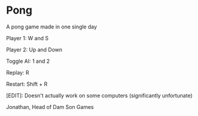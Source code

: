# Pong
A pong game made in one single day


Player 1: W and S

Player 2: Up and Down

Toggle AI: 1 and 2

Replay: R

Restart: Shift + R

[EDIT]: Doesn't actually work on some computers (significantly unfortunate)

Jonathan, Head of Dam Son Games
